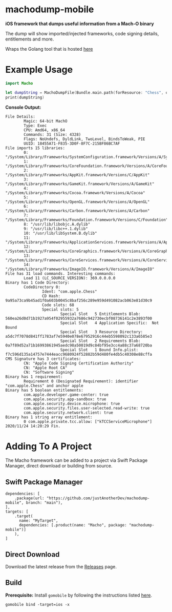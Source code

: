 # machodump-mobile

**iOS framework that dumps useful information from a Mach-O binary**

The dump will show imported/injected frameworks, code signing details, entitlements and more.

Wraps the Golang tool that is hosted [here](https://github.com/RedMapleTech/machodump)

# Example Usage

```swift
import Macho

let dumpString = MachoDumpFile(Bundle.main.path(forResource: "Chess", ofType: nil))
print(dumpString)
```

**Console Output:**
```
File Details:
        Magic: 64-bit MachO
        Type: Exec
        CPU: Amd64, x86_64
        Commands: 31 (Size: 4328)
        Flags: NoUndefs, DyldLink, TwoLevel, BindsToWeak, PIE
        UUID: 18455A71-F835-3D0F-8F7C-215BF86BC7AF
File imports 15 libraries:
        0: "/System/Library/Frameworks/SystemConfiguration.framework/Versions/A/SystemConfiguration"
        1: "/System/Library/Frameworks/CoreFoundation.framework/Versions/A/CoreFoundation"
        2: "/System/Library/Frameworks/AppKit.framework/Versions/C/AppKit"
        3: "/System/Library/Frameworks/GameKit.framework/Versions/A/GameKit"
        4: "/System/Library/Frameworks/Cocoa.framework/Versions/A/Cocoa"
        5: "/System/Library/Frameworks/OpenGL.framework/Versions/A/OpenGL"
        6: "/System/Library/Frameworks/Carbon.framework/Versions/A/Carbon"
        7: "/System/Library/Frameworks/Foundation.framework/Versions/C/Foundation"
        8: "/usr/lib/libobjc.A.dylib"
        9: "/usr/lib/libc++.1.dylib"
        10: "/usr/lib/libSystem.B.dylib"
        11: "/System/Library/Frameworks/ApplicationServices.framework/Versions/A/ApplicationServices"
        12: "/System/Library/Frameworks/CoreGraphics.framework/Versions/A/CoreGraphics"
        13: "/System/Library/Frameworks/CoreServices.framework/Versions/A/CoreServices"
        14: "/System/Library/Frameworks/ImageIO.framework/Versions/A/ImageIO"
File has 31 load commands. Interesting commands:
        Load 11 (LC_SOURCE_VERSION): 369.0.0.0.0
Binary has 1 Code Directory:
        CodeDirectory 0:
                Ident: "com.apple.Chess"
                CD Hash: 9a95a73ca9b45ad1f0a603b0045c8baf256c289e959d491082acb063e81d30c9
                Code slots: 68
                Special slots: 5
                        Special Slot   5 Entitlements Blob:     560ea26d0d71b1927a954f02955932a7686c942730ecbf08736141c2e3893f00
                        Special Slot   4 Application Specific:  Not Bound
                        Special Slot   3 Resource Directory:    a5dc7f7078d841ff1783af7e5940e078e67952916c44eb5598092c133a6585e3
                        Special Slot   2 Requirements Blob:     0a7f89d52a71b16993861945aedc98a50019d9c84bf95e3cc4a88c37a68720ba
                        Special Slot   1 Bound Info.plist:      f7c596d135a14757e7444eacc9680924f52882b59d480fe4db5c40308e88cffa
CMS Signature has 3 certificates:
        CN: "Apple Code Signing Certification Authority"
        CN: "Apple Root CA"
        CN: "Software Signing"
Binary has 1 requirement:
        Requirement 0 (Designated Requirement): identifier "com.apple.Chess" and anchor apple
Binary has 5 boolean entitlements:
        com.apple.developer.game-center: true
        com.apple.security.app-sandbox: true
        com.apple.security.device.microphone: true
        com.apple.security.files.user-selected.read-write: true
        com.apple.security.network.client: true
Binary has 1 string array entitlement:
        0 com.apple.private.tcc.allow: ["kTCCServiceMicrophone"]
2020/11/24 14:20:29 Fin.
```

# Adding To A Project

The Macho framework can be added to a project via Swift Package Manager, direct download or building from source.

## Swift Package Manager

```
dependencies: [
    .package(url: "https://github.com/justAnotherDev/machodump-mobile", branch: "main"),
],
targets: [
    .target(
      name: "MyTarget", 
      dependencies: [.product(name: "Macho", package: "machodump-mobile")]
    ),
]
```

## Direct Download

Download the latest release from the [Releases](https://github.com/justAnotherDev/machodump-mobile/releases) page.

## Build

**Prerequisite:** Install `gomobile` by following the instructions listed [here](https://pkg.go.dev/golang.org/x/mobile/cmd/gomobile).


`gomobile bind -target=ios -x`
